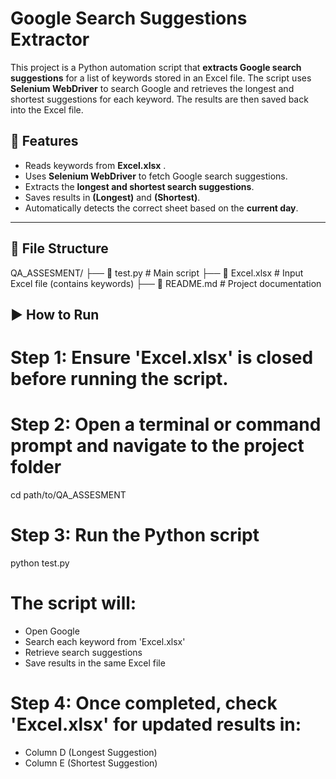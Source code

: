 # Google Search Suggestions Extractor

This project is a Python automation script that **extracts Google search suggestions** for a list of keywords stored in an Excel file. The script uses **Selenium WebDriver** to search Google and retrieves the longest and shortest suggestions for each keyword. The results are then saved back into the Excel file.

## 🚀 Features
- Reads keywords from **Excel.xlsx** .
- Uses **Selenium WebDriver** to fetch Google search suggestions.
- Extracts the **longest and shortest search suggestions**.
- Saves results in **(Longest)** and **(Shortest)**.
- Automatically detects the correct sheet based on the **current day**.

---

## 📂 File Structure
   QA_ASSESMENT/
├── 📄 test.py # Main script
├── 📄 Excel.xlsx # Input Excel file (contains keywords)
├── 📄 README.md # Project documentation


## ▶️ How to Run
# Step 1: Ensure 'Excel.xlsx' is closed before running the script.

# Step 2: Open a terminal or command prompt and navigate to the project folder
cd path/to/QA_ASSESMENT

# Step 3: Run the Python script
python test.py

# The script will:
 - Open Google
 - Search each keyword from 'Excel.xlsx'
 - Retrieve search suggestions
 - Save results in the same Excel file

# Step 4: Once completed, check 'Excel.xlsx' for updated results in:
 - Column D (Longest Suggestion)
 - Column E (Shortest Suggestion)
